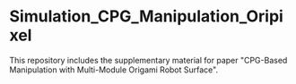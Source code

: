 # Simulation_CPG_Manipulation_Oripixel
This repository includes the supplementary material for paper "CPG-Based Manipulation with Multi-Module Origami Robot Surface".
